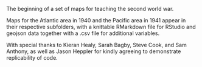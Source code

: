 The beginning of a set of maps for teaching the second world war. 

Maps for the Atlantic area in 1940 and the Pacific area in 1941 appear in their respective subfolders, with a knittable RMarkdown file for RStudio and geojson data together with a .csv file for additional variables.

With special thanks to Kieran Healy, Sarah Bagby, Steve Cook, and Sam Anthony, as well as Jason Heppler for kindly agreeing to demonstrate replicability of code.

